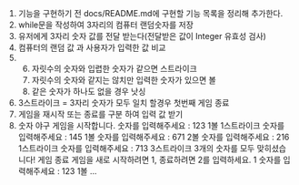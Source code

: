 1. 기능을 구현하기 전 docs/README.md에 구현할 기능 목록을 정리해 추가한다.
2. while문을 작성하여 3자리의 컴퓨터 랜덤숫자를 저장
3. 유저에게 3자리 숫자 값를 전달 받는다(전달받은 값이 Integer 유효성 검사)
4. 컴퓨터의 랜덤 값 과 사용자가 입력한 값 비교 
5. 
   6. 자릿수의 숫자와 입렵한 숫자가 같으면 스트라이크   
   6. 자릿수의 숫자와 같지는 않치만 입력한 숫자가 있으면 볼   
   6. 같은 숫자가 하나도 없을 경우 낫싱 
6. 3스트라이크 = 3자리 숫자가 모두 일치 할경우 첫번째 게임 종료
7. 게임을 재시작 또는 종료를 구분 하여 입력 값 받기
8. 숫자 야구 게임을 시작합니다.
   숫자를 입력해주세요 : 123
   1볼 1스트라이크
   숫자를 입력해주세요 : 145
   1볼
   숫자를 입력해주세요 : 671
   2볼
   숫자를 입력해주세요 : 216
   1스트라이크
   숫자를 입력해주세요 : 713
   3스트라이크
   3개의 숫자를 모두 맞히셨습니다! 게임 종료
   게임을 새로 시작하려면 1, 종료하려면 2를 입력하세요.
   1
   숫자를 입력해주세요 : 123
   1볼
   ...